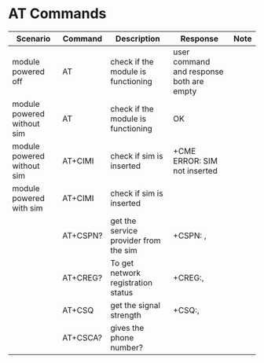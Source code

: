 # AT Commands

| Scenario                   | Command  | Description                           | Response                                 | Note |
| -------------------------- | -------- | ------------------------------------- | ---------------------------------------- | ---- |
| module powered off         | AT       | check if the module is functioning    | user command and response both are empty |      |
| module powered without sim | AT       | check if the module is functioning    | OK                                       |      |
| module powered without sim | AT+CIMI  | check if sim is inserted              | +CME ERROR: SIM not inserted             |      |
| module powered with sim    | AT+CIMI  | check if sim is inserted              | <some long number>                       |      |
|                            | AT+CSPN? | get the service provider from the sim | +CSPN: <spn>,<display mode>              |      |
|                            | AT+CREG? | To get network registration status    | +CREG:<n>,<stat>                         |      |
|                            | AT+CSQ   | get the signal strength               | +CSQ:<rssi>,<ber>                        |      |
|                            | AT+CSCA? | gives the phone number?               |                                          |      |
